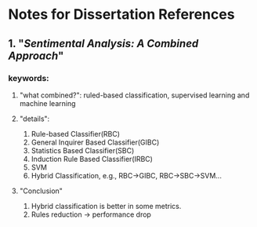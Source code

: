 # Notes for Dissertation References
## 1. "*Sentimental Analysis: A Combined Approach*"
### keywords: 
1. "what combined?": ruled-based classification, supervised learning and machine learning
   
2. "details":
   1. Rule-based Classifier(RBC)
   2. General Inquirer Based Classifier(GIBC)
   3. Statistics Based Classifier(SBC)
   4. Induction Rule Based Classifier(IRBC)
   5. SVM
   6. Hybrid Classification, e.g., RBC->GIBC, RBC->SBC->SVM...
   
3. "Conclusion"
   1. Hybrid classification is better in some metrics.
   2. Rules reduction -> performance drop